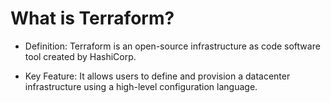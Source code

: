 # What is Terraform?

- Definition: Terraform is an open-source infrastructure as code software tool created by HashiCorp.

- Key Feature: It allows users to define and provision a datacenter infrastructure using a high-level configuration language.
